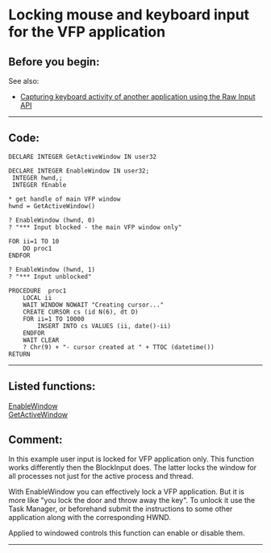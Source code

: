 
# Locking mouse and keyboard input for the VFP application

## Before you begin:
See also:

* [Capturing keyboard activity of another application using the Raw Input API](sample_572.md)  
  
***  


## Code:
```foxpro  
DECLARE INTEGER GetActiveWindow IN user32

DECLARE INTEGER EnableWindow IN user32;
 INTEGER hwnd,;
 INTEGER fEnable

* get handle of main VFP window
hwnd = GetActiveWindow()

? EnableWindow (hwnd, 0)
? "*** Input blocked - the main VFP window only"
	
FOR ii=1 TO 10
	DO proc1
ENDFOR

? EnableWindow (hwnd, 1)
? "*** Input unblocked"

PROCEDURE  proc1
	LOCAL ii
	WAIT WINDOW NOWAIT "Creating cursor..."
	CREATE CURSOR cs (id N(6), dt D)
	FOR ii=1 TO 10000
		INSERT INTO cs VALUES (ii, date()-ii)
	ENDFOR
	WAIT CLEAR
	? Chr(9) + "- cursor created at " + TTOC (datetime())
RETURN  
```  
***  


## Listed functions:
[EnableWindow](../libraries/user32/EnableWindow.md)  
[GetActiveWindow](../libraries/user32/GetActiveWindow.md)  

## Comment:
In this example user input is locked for VFP application only. This function works differently then the BlockInput does. The latter locks the window for all processes not just for the active process and thread.  
  
With EnableWindow you can effectively lock a VFP application. But it is more like "you lock the door and throw away the key". To unlock it use the Task Manager, or beforehand submit the instructions to some other application along with the corresponding HWND.  
  
Applied to windowed controls this function can enable or disable them.  
  
***  

